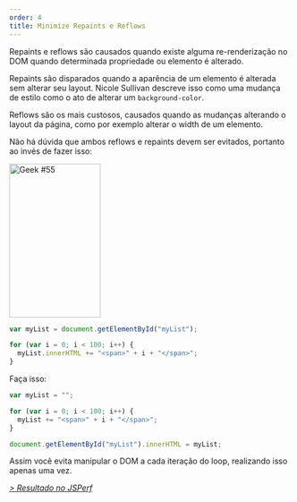 ```yaml
---
order: 4
title: Minimize Repaints e Reflows
---
```


Repaints e reflows são causados quando existe alguma re-renderização no DOM quando determinada propriedade ou elemento é alterado.

Repaints são disparados quando a aparência de um elemento é alterada sem alterar seu layout. Nicole Sullivan descreve isso como uma mudança de estilo como o ato de alterar um `background-color`.

Reflows são os mais custosos, causados quando as mudanças alterando o layout da página, como por exemplo alterar o width de um elemento.

Não há dúvida que ambos reflows e repaints devem ser evitados, portanto ao invés de fazer isso:

<div class="img-right">
  <img id="geek-55" class="icos-geek" src="http://assets.browserdiet.com/img/55.png" alt="Geek #55" width="163" height="275" />
</div>

```js
var myList = document.getElementById("myList");

for (var i = 0; i < 100; i++) {
  myList.innerHTML += "<span>" + i + "</span>";
}
```

Faça isso:

```js
var myList = "";

for (var i = 0; i < 100; i++) {
  myList += "<span>" + i + "</span>";
}

document.getElementById("myList").innerHTML = myList;
```

Assim você evita manipular o DOM a cada iteração do loop, realizando isso apenas uma vez.

*[> Resultado no JSPerf](http://jsperf.com/browser-diet-dom-manipulation)*

